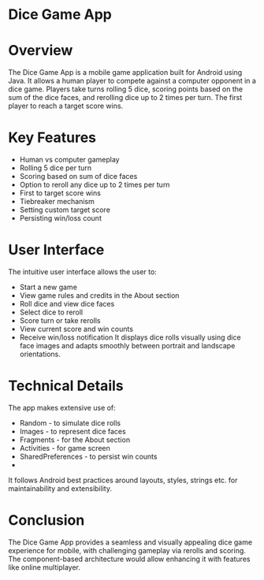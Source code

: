 # Dice Game App
# Overview
The Dice Game App is a mobile game application built for Android using Java. It allows a human player to compete against a computer opponent in a dice game. 
Players take turns rolling 5 dice, scoring points based on the sum of the dice faces, and rerolling dice up to 2 times per turn. 
The first player to reach a target score wins.

# Key Features
* Human vs computer gameplay
* Rolling 5 dice per turn
* Scoring based on sum of dice faces
* Option to reroll any dice up to 2 times per turn
* First to target score wins
* Tiebreaker mechanism
* Setting custom target score
* Persisting win/loss count
# User Interface
The intuitive user interface allows the user to:

* Start a new game
* View game rules and credits in the About section
* Roll dice and view dice faces
* Select dice to reroll
* Score turn or take rerolls
* View current score and win counts
* Receive win/loss notification
It displays dice rolls visually using dice face images and adapts smoothly between portrait and landscape orientations.

# Technical Details
The app makes extensive use of:

* Random - to simulate dice rolls
* Images - to represent dice faces
* Fragments - for the About section
* Activities - for game screen
* SharedPreferences - to persist win counts
* 
It follows Android best practices around layouts, styles, strings etc. for maintainability and extensibility.

# Conclusion
The Dice Game App provides a seamless and visually appealing dice game experience for mobile, 
with challenging gameplay via rerolls and scoring. 
The component-based architecture would allow enhancing it with features like online multiplayer.
